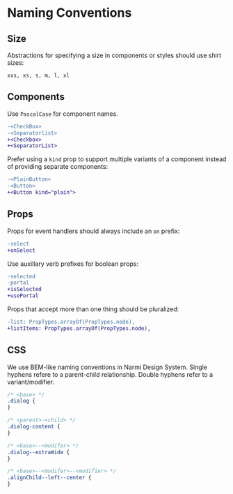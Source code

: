 # Naming Conventions

## Size

Abstractions for specifying a size in components or styles should use shirt sizes:

```
xxs, xs, s, m, l, xl
```

## Components

Use `PascalCase` for component names.

```diff
-<CheckBox>
-<Separatorlist>
+<Checkbox>
+<SeparatorList>
```

Prefer using a `kind` prop to support multiple variants of a component instead of providing separate components:

```diff
-<PlainButton>
-<Button>
+<Button kind="plain">
```

## Props

Props for event handlers should always include an `on` prefix:

```diff
-select
+onSelect
```

Use auxillary verb prefixes for boolean props:

```diff
-selected
-portal
+isSelected
+usePortal
```

Props that accept more than one thing should be pluralized:

```diff
-list: PropTypes.arrayOf(PropTypes.node),
+listItems: PropTypes.arrayOf(PropTypes.node),
```

## CSS

We use BEM-like naming conventions in Narmi Design System. Single hyphens refere to a parent-child relationship. Double hyphens refer to a variant/modifier.

```css
/* <base> */
.dialog {
}

/* <parent>-<child> */
.dialog-content {
}

/* <base>--<modifer> */
.dialog--extraWide {
}

/* <base>--<modifer>--<modifier> */
.alignChild--left--center {
}
```
